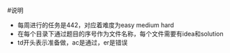 #说明
- 每周进行的任务是442，对应着难度为easy medium hard
- 在每个目录下通过题目的序号作为文件名称，每个文件需要有idea和solution
- td开头表示准备做，ac是通过，er是错误
